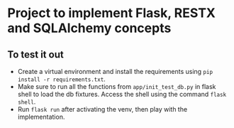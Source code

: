 # Project to implement Flask, RESTX and SQLAlchemy concepts
## To test it out
- Create a virtual environment and install the requirements using `pip install -r requirements.txt`.
- Make sure to run all the functions from `app/init_test_db.py` in flask shell to load the db fixtures. Access the shell using the command `flask shell`.
- Run `flask run` after activating the venv, then play with the implementation.

